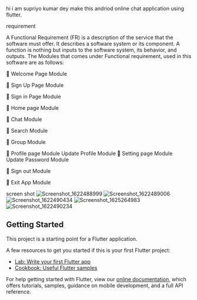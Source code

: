 hi i am supriyo kumar dey 
make this andriod online chat application using flutter.

requirement

A Functional Requirement (FR) is a description of the service that the software must offer. It describes a software system or its component. A function is nothing but inputs to the software system, its behavior, and outputs.
The Modules that comes under Functional requirement, used in this software are as follows:

	Welcome Page Module

	Sign Up Page Module

	Sign in Page Module

	Home page Module

	Chat  Module

	Search Module

	Group Module

	Profile page Module
Update Profile Module
	Setting page Module
	Update Password Module

	Sign out Module

	Exit App Module

screen shot
![Screenshot_1622488999](https://user-images.githubusercontent.com/61710709/124334067-962b9680-dbb3-11eb-98a3-542aa59cd206.png)
![Screenshot_1622489006](https://user-images.githubusercontent.com/61710709/124334096-aba0c080-dbb3-11eb-8fd9-4c80348d53d4.png)
![Screenshot_1622490434](https://user-images.githubusercontent.com/61710709/124334122-c07d5400-dbb3-11eb-8d2d-d6de7a7d4633.png)
![Screenshot_1625264983](https://user-images.githubusercontent.com/61710709/124334136-ce32d980-dbb3-11eb-9f17-03bd1b6d16d6.png)
![Screenshot_1622490234](https://user-images.githubusercontent.com/61710709/124334160-dbe85f00-dbb3-11eb-931c-cfe02d9ffba3.png)






## Getting Started

This project is a starting point for a Flutter application.

A few resources to get you started if this is your first Flutter project:

- [Lab: Write your first Flutter app](https://flutter.dev/docs/get-started/codelab)
- [Cookbook: Useful Flutter samples](https://flutter.dev/docs/cookbook)

For help getting started with Flutter, view our
[online documentation](https://flutter.dev/docs), which offers tutorials,
samples, guidance on mobile development, and a full API reference.
